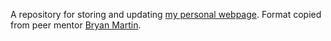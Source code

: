 A repository for storing and updating [my personal webpage](https://sdtemple.github.io). Format copied from peer mentor [Bryan Martin](https://github.com/bryandmartin/bryandmartin.github.io).
